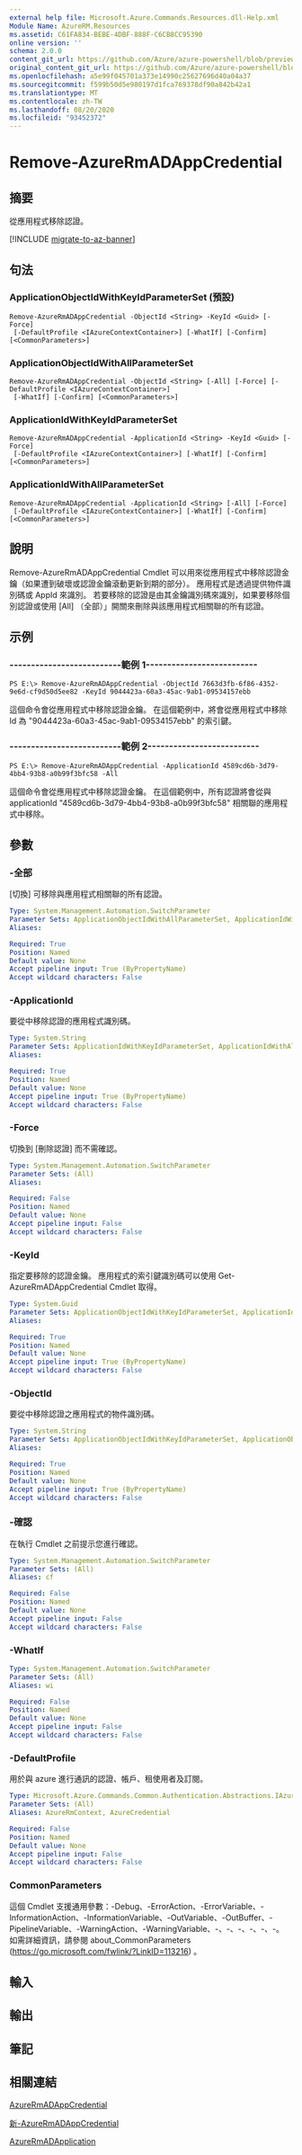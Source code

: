```yaml
---
external help file: Microsoft.Azure.Commands.Resources.dll-Help.xml
Module Name: AzureRM.Resources
ms.assetid: C61FA834-BEBE-4DBF-888F-C6CB8CC95390
online version: ''
schema: 2.0.0
content_git_url: https://github.com/Azure/azure-powershell/blob/preview/src/ResourceManager/Resources/Commands.Resources/help/Remove-AzureRmADAppCredential.md
original_content_git_url: https://github.com/Azure/azure-powershell/blob/preview/src/ResourceManager/Resources/Commands.Resources/help/Remove-AzureRmADAppCredential.md
ms.openlocfilehash: a5e99f045701a373e14990c25627696d40a04a37
ms.sourcegitcommit: f599b50d5e980197d1fca769378df90a842b42a1
ms.translationtype: MT
ms.contentlocale: zh-TW
ms.lasthandoff: 08/20/2020
ms.locfileid: "93452372"
---
```

# Remove-AzureRmADAppCredential

## 摘要
從應用程式移除認證。

[!INCLUDE [migrate-to-az-banner](../../includes/migrate-to-az-banner.md)]

## 句法

### ApplicationObjectIdWithKeyIdParameterSet (預設) 
```
Remove-AzureRmADAppCredential -ObjectId <String> -KeyId <Guid> [-Force]
 [-DefaultProfile <IAzureContextContainer>] [-WhatIf] [-Confirm] [<CommonParameters>]
```

### ApplicationObjectIdWithAllParameterSet
```
Remove-AzureRmADAppCredential -ObjectId <String> [-All] [-Force] [-DefaultProfile <IAzureContextContainer>]
 [-WhatIf] [-Confirm] [<CommonParameters>]
```

### ApplicationIdWithKeyIdParameterSet
```
Remove-AzureRmADAppCredential -ApplicationId <String> -KeyId <Guid> [-Force]
 [-DefaultProfile <IAzureContextContainer>] [-WhatIf] [-Confirm] [<CommonParameters>]
```

### ApplicationIdWithAllParameterSet
```
Remove-AzureRmADAppCredential -ApplicationId <String> [-All] [-Force]
 [-DefaultProfile <IAzureContextContainer>] [-WhatIf] [-Confirm] [<CommonParameters>]
```

## 說明
Remove-AzureRmADAppCredential Cmdlet 可以用來從應用程式中移除認證金鑰（如果遭到破壞或認證金鑰滾動更新到期的部分）。
應用程式是透過提供物件識別碼或 AppId 來識別。
若要移除的認證是由其金鑰識別碼來識別，如果要移除個別認證或使用 [All] （全部）」開關來刪除與該應用程式相關聯的所有認證。

## 示例

### --------------------------範例 1--------------------------
```
PS E:\> Remove-AzureRmADAppCredential -ObjectId 7663d3fb-6f86-4352-9e6d-cf9d50d5ee82 -KeyId 9044423a-60a3-45ac-9ab1-09534157ebb
```

這個命令會從應用程式中移除認證金鑰。
在這個範例中，將會從應用程式中移除 Id 為 "9044423a-60a3-45ac-9ab1-09534157ebb" 的索引鍵。

### --------------------------範例 2--------------------------
```
PS E:\> Remove-AzureRmADAppCredential -ApplicationId 4589cd6b-3d79-4bb4-93b8-a0b99f3bfc58 -All
```

這個命令會從應用程式中移除認證金鑰。
在這個範例中，所有認證將會從與 applicationId "4589cd6b-3d79-4bb4-93b8-a0b99f3bfc58" 相關聯的應用程式中移除。

## 參數

### -全部
[切換] 可移除與應用程式相關聯的所有認證。

```yaml
Type: System.Management.Automation.SwitchParameter
Parameter Sets: ApplicationObjectIdWithAllParameterSet, ApplicationIdWithAllParameterSet
Aliases: 

Required: True
Position: Named
Default value: None
Accept pipeline input: True (ByPropertyName)
Accept wildcard characters: False
```

### -ApplicationId
要從中移除認證的應用程式識別碼。

```yaml
Type: System.String
Parameter Sets: ApplicationIdWithKeyIdParameterSet, ApplicationIdWithAllParameterSet
Aliases: 

Required: True
Position: Named
Default value: None
Accept pipeline input: True (ByPropertyName)
Accept wildcard characters: False
```

### -Force
切換到 [刪除認證] 而不需確認。

```yaml
Type: System.Management.Automation.SwitchParameter
Parameter Sets: (All)
Aliases: 

Required: False
Position: Named
Default value: None
Accept pipeline input: False
Accept wildcard characters: False
```

### -KeyId
指定要移除的認證金鑰。
應用程式的索引鍵識別碼可以使用 Get-AzureRmADAppCredential Cmdlet 取得。

```yaml
Type: System.Guid
Parameter Sets: ApplicationObjectIdWithKeyIdParameterSet, ApplicationIdWithKeyIdParameterSet
Aliases: 

Required: True
Position: Named
Default value: None
Accept pipeline input: True (ByPropertyName)
Accept wildcard characters: False
```

### -ObjectId
要從中移除認證之應用程式的物件識別碼。

```yaml
Type: System.String
Parameter Sets: ApplicationObjectIdWithKeyIdParameterSet, ApplicationObjectIdWithAllParameterSet
Aliases: 

Required: True
Position: Named
Default value: None
Accept pipeline input: True (ByPropertyName)
Accept wildcard characters: False
```

### -確認
在執行 Cmdlet 之前提示您進行確認。

```yaml
Type: System.Management.Automation.SwitchParameter
Parameter Sets: (All)
Aliases: cf

Required: False
Position: Named
Default value: None
Accept pipeline input: False
Accept wildcard characters: False
```

### -WhatIf
```yaml
Type: System.Management.Automation.SwitchParameter
Parameter Sets: (All)
Aliases: wi

Required: False
Position: Named
Default value: None
Accept pipeline input: False
Accept wildcard characters: False
```

### -DefaultProfile
用於與 azure 進行通訊的認證、帳戶、租使用者及訂閱。

```yaml
Type: Microsoft.Azure.Commands.Common.Authentication.Abstractions.IAzureContextContainer
Parameter Sets: (All)
Aliases: AzureRmContext, AzureCredential

Required: False
Position: Named
Default value: None
Accept pipeline input: False
Accept wildcard characters: False
```

### CommonParameters
這個 Cmdlet 支援通用參數：-Debug、-ErrorAction、-ErrorVariable、-InformationAction、-InformationVariable、-OutVariable、-OutBuffer、-PipelineVariable、-WarningAction、-WarningVariable、-、-、-、-、-、-。 如需詳細資訊，請參閱 about_CommonParameters (https://go.microsoft.com/fwlink/?LinkID=113216) 。

## 輸入

## 輸出

## 筆記

## 相關連結

[AzureRmADAppCredential](./Get-AzureRmADAppCredential.md)

[新-AzureRmADAppCredential](./New-AzureRmADAppCredential.md)

[AzureRmADApplication](./Get-AzureRmADApplication.md)
